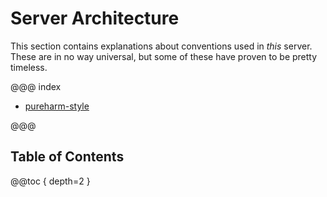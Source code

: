 # Server Architecture

This section contains explanations about conventions used in _this_ server. These are in no way universal, but some of these have proven to be pretty timeless.

@@@ index

* [pureharm-style](pureharm-style.md)

@@@

## Table of Contents

@@toc { depth=2 }
